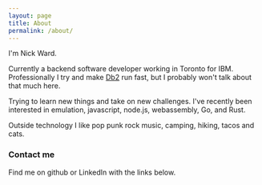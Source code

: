 ```yaml
---
layout: page
title: About
permalink: /about/
---
```


I'm Nick Ward. 

Currently a backend software developer working in Toronto for IBM. Professionally I try and make [Db2](https://www.ibm.com/analytics/db2) run fast, but I probably won't talk about that much here.

Trying to learn new things and take on new challenges. I've recently been interested in emulation, javascript, node.js, webassembly, Go, and Rust. 

Outside technology I like pop punk rock music, camping, hiking, tacos and cats.

### Contact me

Find me on github or LinkedIn with the links below.

